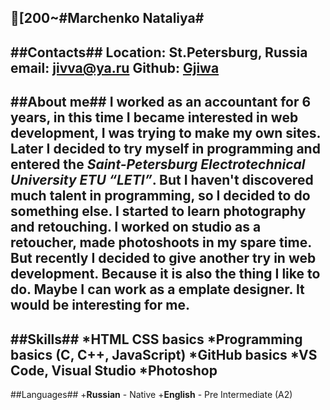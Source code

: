 [200~#Marchenko Nataliya#
---
##Contacts##
Location: St.Petersburg, Russia
email: jivva@ya.ru
Github: [Gjiwa](https://github.com/gjiwa "gjiwa")
---
##About me##
I worked as an accountant for 6 years, in this time I became interested in web development, I was trying to make my own sites. Later I decided to try myself in programming and entered the *Saint-Petersburg Electrotechnical University ETU “LETI”*. But I haven't discovered much talent in programming, so I decided to do something else. I started to learn photography and retouching. I worked on studio as a retoucher, made photoshoots in my spare time. But recently I decided to give another try in web development. Because it is also the thing I like to do. Maybe I can work as a emplate designer. It would be interesting for me.
---
##Skills##
*HTML CSS basics
*Programming basics (C, C++, JavaScript)
*GitHub basics
*VS Code, Visual Studio
*Photoshop
---
##Languages##
+**Russian** - Native
+**English** - Pre Intermediate (A2)

